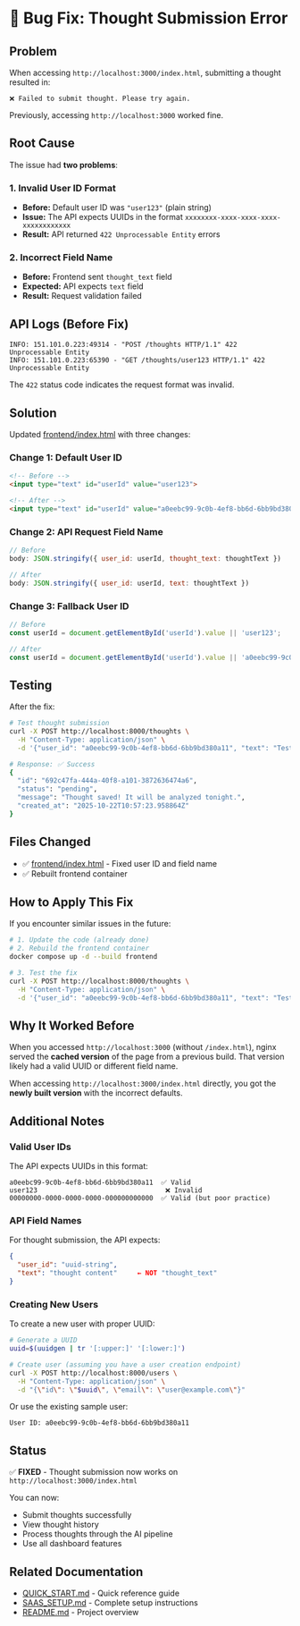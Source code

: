 # 🐛 Bug Fix: Thought Submission Error

## Problem

When accessing `http://localhost:3000/index.html`, submitting a thought resulted in:
```
❌ Failed to submit thought. Please try again.
```

Previously, accessing `http://localhost:3000` worked fine.

## Root Cause

The issue had **two problems**:

### 1. Invalid User ID Format
- **Before:** Default user ID was `"user123"` (plain string)
- **Issue:** The API expects UUIDs in the format `xxxxxxxx-xxxx-xxxx-xxxx-xxxxxxxxxxxx`
- **Result:** API returned `422 Unprocessable Entity` errors

### 2. Incorrect Field Name
- **Before:** Frontend sent `thought_text` field
- **Expected:** API expects `text` field
- **Result:** Request validation failed

## API Logs (Before Fix)

```
INFO: 151.101.0.223:49314 - "POST /thoughts HTTP/1.1" 422 Unprocessable Entity
INFO: 151.101.0.223:65390 - "GET /thoughts/user123 HTTP/1.1" 422 Unprocessable Entity
```

The `422` status code indicates the request format was invalid.

## Solution

Updated [frontend/index.html](frontend/index.html) with three changes:

### Change 1: Default User ID
```html
<!-- Before -->
<input type="text" id="userId" value="user123">

<!-- After -->
<input type="text" id="userId" value="a0eebc99-9c0b-4ef8-bb6d-6bb9bd380a11">
```

### Change 2: API Request Field Name
```javascript
// Before
body: JSON.stringify({ user_id: userId, thought_text: thoughtText })

// After
body: JSON.stringify({ user_id: userId, text: thoughtText })
```

### Change 3: Fallback User ID
```javascript
// Before
const userId = document.getElementById('userId').value || 'user123';

// After
const userId = document.getElementById('userId').value || 'a0eebc99-9c0b-4ef8-bb6d-6bb9bd380a11';
```

## Testing

After the fix:
```bash
# Test thought submission
curl -X POST http://localhost:8000/thoughts \
  -H "Content-Type: application/json" \
  -d '{"user_id": "a0eebc99-9c0b-4ef8-bb6d-6bb9bd380a11", "text": "Test thought"}'

# Response: ✅ Success
{
  "id": "692c47fa-444a-40f8-a101-3872636474a6",
  "status": "pending",
  "message": "Thought saved! It will be analyzed tonight.",
  "created_at": "2025-10-22T10:57:23.958864Z"
}
```

## Files Changed

- ✅ [frontend/index.html](frontend/index.html) - Fixed user ID and field name
- ✅ Rebuilt frontend container

## How to Apply This Fix

If you encounter similar issues in the future:

```bash
# 1. Update the code (already done)
# 2. Rebuild the frontend container
docker compose up -d --build frontend

# 3. Test the fix
curl -X POST http://localhost:8000/thoughts \
  -H "Content-Type: application/json" \
  -d '{"user_id": "a0eebc99-9c0b-4ef8-bb6d-6bb9bd380a11", "text": "Test"}'
```

## Why It Worked Before

When you accessed `http://localhost:3000` (without `/index.html`), nginx served the **cached version** of the page from a previous build. That version likely had a valid UUID or different field name.

When accessing `http://localhost:3000/index.html` directly, you got the **newly built version** with the incorrect defaults.

## Additional Notes

### Valid User IDs

The API expects UUIDs in this format:
```
a0eebc99-9c0b-4ef8-bb6d-6bb9bd380a11  ✅ Valid
user123                                ❌ Invalid
00000000-0000-0000-0000-000000000000  ✅ Valid (but poor practice)
```

### API Field Names

For thought submission, the API expects:
```json
{
  "user_id": "uuid-string",
  "text": "thought content"     ← NOT "thought_text"
}
```

### Creating New Users

To create a new user with proper UUID:

```bash
# Generate a UUID
uuid=$(uuidgen | tr '[:upper:]' '[:lower:]')

# Create user (assuming you have a user creation endpoint)
curl -X POST http://localhost:8000/users \
  -H "Content-Type: application/json" \
  -d "{\"id\": \"$uuid\", \"email\": \"user@example.com\"}"
```

Or use the existing sample user:
```
User ID: a0eebc99-9c0b-4ef8-bb6d-6bb9bd380a11
```

## Status

✅ **FIXED** - Thought submission now works on `http://localhost:3000/index.html`

You can now:
- Submit thoughts successfully
- View thought history
- Process thoughts through the AI pipeline
- Use all dashboard features

## Related Documentation

- [QUICK_START.md](QUICK_START.md) - Quick reference guide
- [SAAS_SETUP.md](SAAS_SETUP.md) - Complete setup instructions
- [README.md](README.md) - Project overview

